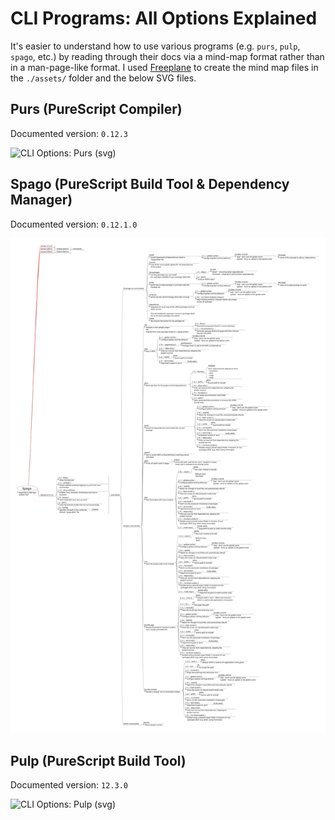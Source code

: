 # CLI Programs: All Options Explained

It's easier to understand how to use various programs (e.g. `purs`, `pulp`, `spago`, etc.) by reading through their docs via a mind-map format rather than in a man-page-like format. I used [Freeplane](https://www.freeplane.org/) to create the mind map files in the `./assets/` folder and the below SVG files.

## Purs (PureScript Compiler)

Documented version: `0.12.3`

![CLI Options: Purs (svg)](./assets/CLI-Options--Purs.svg)

## Spago (PureScript Build Tool & Dependency Manager)

Documented version: `0.12.1.0`

![CLI Options: Spago (svg)](./assets/CLI-Options--Spago.svg)

## Pulp (PureScript Build Tool)

Documented version: `12.3.0`

![CLI Options: Pulp (svg)](./assets/CLI-Options--Pulp.svg)
